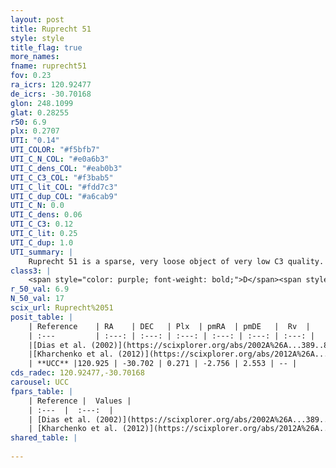 ```yaml
---
layout: post
title: Ruprecht 51
style: style
title_flag: true
more_names: 
fname: ruprecht51
fov: 0.23
ra_icrs: 120.92477
de_icrs: -30.70168
glon: 248.1099
glat: 0.28255
r50: 6.9
plx: 0.2707
UTI: "0.14"
UTI_COLOR: "#f5bfb7"
UTI_C_N_COL: "#e0a6b3"
UTI_C_dens_COL: "#eab0b3"
UTI_C_C3_COL: "#f3bab5"
UTI_C_lit_COL: "#fdd7c3"
UTI_C_dup_COL: "#a6cab9"
UTI_C_N: 0.0
UTI_C_dens: 0.06
UTI_C_C3: 0.12
UTI_C_lit: 0.25
UTI_C_dup: 1.0
UTI_summary: |
    Ruprecht 51 is a sparse, very loose object of very low C3 quality. It is poorly studied in the literature, with no articles listed in the last 13 years.<br><br><span style="color: #99180f; font-weight: bold;">Warning: </span>contains less than 25 stars with <i>P>0.5</i> estimated.
class3: |
    <span style="color: purple; font-weight: bold;">D</span><span style="color: red; font-weight: bold;">C</span>
r_50_val: 6.9
N_50_val: 17
scix_url: Ruprecht%2051
posit_table: |
    | Reference    | RA    | DEC   | Plx  | pmRA  | pmDE   |  Rv  |
    | :---         | :---: | :---: | :---: | :---: | :---: | :---: |
    |[Dias et al. (2002)](https://scixplorer.org/abs/2002A%26A...389..871D) | 120.904 | -30.65 | -- | -2.81 | 0.16 | -- |
    |[Kharchenko et al. (2012)](https://scixplorer.org/abs/2012A%26A...543A.156K) | 120.897 | -30.66 | -- | 2.22 | 1.95 | -- |
    | **UCC** |120.925 | -30.702 | 0.271 | -2.756 | 2.553 | -- | 
cds_radec: 120.92477,-30.70168
carousel: UCC
fpars_table: |
    | Reference |  Values |
    | :---  |  :---:  |
    | [Dias et al. (2002)](https://scixplorer.org/abs/2002A%26A...389..871D) | `E(B-V)=0.189, Dist=2514.0, Age=9.0, [Fe/H]=0.04` |
    | [Kharchenko et al. (2012)](https://scixplorer.org/abs/2012A%26A...543A.156K) | `e_bv=0.562, distance=2534, log_age=8.77` |
shared_table: |
    
---
```

